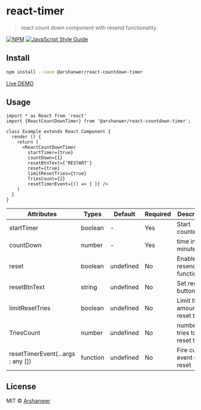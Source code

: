 # react-timer

> react count down component with resend functionality.

[![NPM](https://img.shields.io/npm/v/react-timer.svg)](https://www.npmjs.com/package/react-timer) [![JavaScript Style Guide](https://img.shields.io/badge/code_style-standard-brightgreen.svg)](https://standardjs.com)

## Install

```bash
npm install --save @arshanwer/react-countdown-timer
```

[Live DEMO](https://arshanwer.github.io/react-ts-countdown-timer/)
## Usage

```tsx
import * as React from 'react'
import {ReactCountDownTimer} from '@arshanwer/react-countdown-timer';

class Example extends React.Component {
  render () {
    return (
      <ReactCountDownTimer
        startTimer={true}
        countDown={1}
        resetBtnText={'RESTART'}
        reset={true}
        limitResetTries={true}
        TriesCount={2}
        resetTimerEvent={() => { }} />
    )
  }
}
```

| Attributes                        | Types    | Default   | Required | Description                     |
|-----------------------------------|----------|-----------|----------|---------------------------------|
| startTimer                        | boolean  | -         | Yes      | Start counter                   |
| countDown                         | number   | -         | Yes      | time in minutes                 |
| reset                             | boolean  | undefined | No       | Enable resend functionality     |
| resetBtnText                      | string   | undefined | No       | Set reset button text           |
| limitResetTries                   | boolean  | undefined | No       | Limit the amount of reset timer |
| TriesCount                        | number   | undefined | No       | number of tries to reset timer  |
| resetTimerEvent(...args : any []) | function | undefined | No       | Fire custom event on reset      |

## License

MIT © [Arshanwer](https://github.com/Arshanwer)
